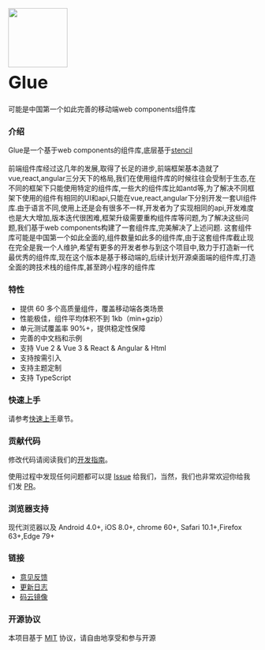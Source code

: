 <div class="card">
  <div class="van-doc-intro">
    <img class="van-doc-intro__logo" style="width: 120px; height: 120px;" src="https://grasilife.github.io/material/logo.svg">
    <h2 style="margin: 0; font-size: 36px; line-height: 60px;">Glue</h2>
    <p>可能是中国第一个如此完善的移动端web components组件库</p>
  </div>
</div>

### 介绍

Glue是一个基于web components的组件库,底层基于[stencil](<https://stenciljs.com/>)<br><br>
前端组件库经过这几年的发展,取得了长足的进步,前端框架基本造就了vue,react,angular三分天下的格局,我们在使用组件库的时候往往会受制于生态,在不同的框架下只能使用特定的组件库,一些大的组件库比如antd等,为了解决不同框架下使用的组件有相同的UI和api,只能在vue,react,angular下分别开发一套UI组件库.由于语言不同,使用上还是会有很多不一样,开发者为了实现相同的api,开发难度也是大大增加,版本迭代很困难,框架升级需要重构组件库等问题,为了解决这些问题,我们基于web components构建了一套组件库,完美解决了上述问题.
这套组件库可能是中国第一个如此全面的,组件数量如此多的组件库,由于这套组件库截止现在完全是我一个人维护,希望有更多的开发者参与到这个项目中,致力于打造新一代最优秀的组件库,现在这个版本是基于移动端的,后续计划开源桌面端的组件库,打造全面的跨技术栈的组件库,甚至跨小程序的组件库

### 特性

- 提供 60 多个高质量组件，覆盖移动端各类场景
- 性能极佳，组件平均体积不到 1kb（min+gzip）
- 单元测试覆盖率 90%+，提供稳定性保障
- 完善的中文档和示例
- 支持 Vue 2 & Vue 3 & React & Angular & Html
- 支持按需引入
- 支持主题定制
- 支持 TypeScript

### 快速上手

请参考[快速上手](#/zh-CN/quickstart)章节。

### 贡献代码

修改代码请阅读我们的[开发指南](#/zh-CN/contribution)。

使用过程中发现任何问题都可以提 [Issue](https://github.com/grasilife/glue/issues) 给我们，当然，我们也非常欢迎你给我们发 [PR](https://github.com/grasilife/glue/pulls)。

### 浏览器支持

现代浏览器以及 Android 4.0+, iOS 8.0+, chrome 60+, Safari 10.1+,Firefox 63+,Edge 79+

### 链接

- [意见反馈](https://github.com/grasilife/glue/issues)
- [更新日志](#/zh-CN/changelog)
- [码云镜像](https://gotab.gitee.io/glue/#/zh-CN/home)

### 开源协议

本项目基于 [MIT](https://zh.wikipedia.org/wiki/MIT%E8%A8%B1%E5%8F%AF%E8%AD%89) 协议，请自由地享受和参与开源
